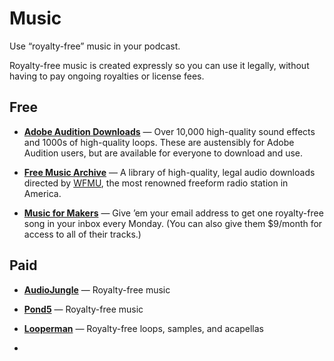 # Music

Use “royalty-free” music in your podcast.

Royalty-free music is created expressly so you can use it legally, without having to pay ongoing royalties or license fees.

## Free

* **[Adobe Audition Downloads](http://offers.adobe.com/en/na/audition/offers/audition_dlc.html)** — Over 10,000 high-quality sound effects and 1000s of high-quality loops. These are austensibly for Adobe Audition users, but are available for everyone to download and use.

* **[Free Music Archive](http://freemusicarchive.org/)** — A library of high-quality, legal audio downloads directed by [WFMU](https://wfmu.org/), the most renowned freeform radio station in America.

* **[Music for Makers](https://musicformakers.com/)** — Give ’em your email address to get one royalty-free song in your inbox every Monday. (You can also give them $9/month for access to all of their tracks.)

## Paid

* **[AudioJungle](http://audiojungle.net/)** — Royalty-free music

* **[Pond5](http://www.pond5.com/)** — Royalty-free music

* **[Looperman](http://www.looperman.com/)** — Royalty-free loops, samples, and acapellas
* 